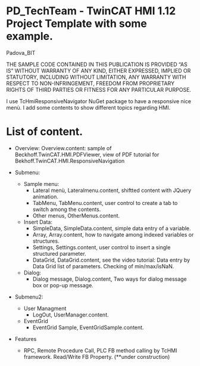 # PD_TechTeam - TwinCAT HMI 1.12 Project Template with some example.
Padova_BIT

THE SAMPLE CODE CONTAINED IN THIS PUBLICATION IS PROVIDED “AS IS” WITHOUT WARRANTY OF ANY KIND, EITHER EXPRESSED, IMPLIED OR STATUTORY, INCLUDING WITHOUT LIMITATION, ANY WARRANTY WITH RESPECT TO NON-INFRINGEMENT, FREEDOM FROM PROPRIETARY RIGHTS OF THIRD PARTIES OR FITNESS FOR ANY PARTICULAR PURPOSE. 

I use TcHmiResponsiveNavigator NuGet package to have a responsive nice menù.
I add some contents to show different topics regarding HMI.

List of content.
================

* Overview: Overview.content: sample of Beckhoff.TwinCAT.HMI.PDFViewer, view of PDF tutorial for Bekhoff.TwinCAT.HMI.ResponsiveNavigation

* Submenu:
  * Sample menu:
    * Lateral menù, Lateralmenu.content, shiftted content with JQuery animation.
    * TabMenu, TabMenu.content, user control to create a tab to switch among the contents.
    * Other menus, OtherMenus.content.
  * Insert Data:
    * SimpleData, SimpleData.content, simple data entry of a variable.
    * Array, Array.content, how to navigate among indexed variables or structures.
    * Settings, Settings.content, user control to insert a single structured parameter.
    * DataGrid, DataGrid.content, see the video tutorial: Data entry by Data Grid list of parameters. Checking of min/max/isNaN. 
  * Dialog:
    * Dialog message, Dialog.content, Two ways for dialog message box or pop-up message.

* Submenu2:
  * User Managment
    * LogOut, UserManager.content.
  * EventGrid
    * EventGrid Sample, EventGridSample.content.

* Features
  * RPC, Remote Procedure Call, PLC FB method calling by TcHMI framework. Read/Write FB Property. (**under construction)
    

